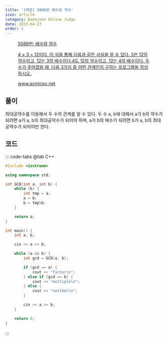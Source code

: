 ```yaml
---
title: '[백준] 5086번 배수와 약수'
icon: article
category: Baekjoon Online Judge
date: 2022-04-27
order: 1
---
```


<figure class="opengraph"><a href="https://www.acmicpc.net/problem/5086" data-source-url="https://www.acmicpc.net/problem/5086">
<div class="og-image" style="background-image: url('https://drive.google.com/uc?export=view&id=1nCax5mgwtYA82T46I_ntU1afsBBNkrLr');"></div>
<div class="og-text">
<p class="og-title">5086번: 배수와 약수</p>
<p class="og-desc">4 × 3 = 12이다. 이 식을 통해 다음과 같은 사실을 알 수 있다. 3은 12의 약수이고, 12는 3의 배수이다.4도 12의 약수이고, 12는 4의 배수이다. 두 수가 주어졌을 때, 다음 3가지 중 어떤 관계인지 구하는 프로그램을 작성하시오.</p>
<p class="og-host">www.acmicpc.net</p></div></a></figure>

## 풀이
최대공약수를 이용해서 두 수의 관계를 알 수 있다. 두 수 a, b에 대해서 a가 b의 약수가 되려면 a가 a, b의 최대공약수가 되어야 하며, a가 b의 배수가 되려면 b가 a, b의 최대공약수가 되어야만 한다.

## 코드
::: code-tabs
@tab C++
```cpp
#include <iostream>

using namespace std;

int GCD(int a, int b) {
    while (b) {
        int tmp = a;
        a = b;
        b = tmp%b;
    }

    return a;
}

int main() {
    int a, b;

    cin >> a >> b;

    while (a && b) {
        int gcd = GCD(a, b);

        if (gcd == a) {
            cout << "factor\n";
        } else if (gcd == b) {
            cout << "multiple\n";
        } else {
            cout << "neither\n";
        }

        cin >> a >> b;
    }

    return 0;
}
```
:::
